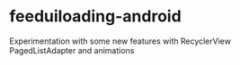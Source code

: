 # feeduiloading-android
Experimentation with some new features with RecyclerView PagedListAdapter and animations
